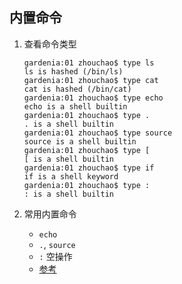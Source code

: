 ## 内置命令
1. 查看命令类型

   ```
   gardenia:01 zhouchao$ type ls
   ls is hashed (/bin/ls)
   gardenia:01 zhouchao$ type cat
   cat is hashed (/bin/cat)
   gardenia:01 zhouchao$ type echo
   echo is a shell builtin
   gardenia:01 zhouchao$ type .
   . is a shell builtin
   gardenia:01 zhouchao$ type source
   source is a shell builtin
   gardenia:01 zhouchao$ type [
   [ is a shell builtin
   gardenia:01 zhouchao$ type if
   if is a shell keyword
   gardenia:01 zhouchao$ type :
   : is a shell builtin
   ```

2. 常用内置命令
   - `echo`
   - `.`, `source`
   - `:` 空操作
   - [参考](http://hi.baidu.com/317264476/item/e5a3cdfe7fc1435dc9f3371a) 
